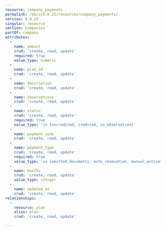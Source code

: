 ```yaml
---
resource: company_payments
permalink: /docs/0.0.23/resources/company_payments/
version: 0.0.23
singular: resource
section: Companies
partOf: company
attributes:
  -
    name: amount
    crud: 'create, read, update'
    required: true
    value_type: numeric
  -
    name: plan_id
    crud: 'create, read, update'
  -
    name: description
    crud: 'create, read, update'
  -
    name: observations
    crud: 'create, read, update'
  -
    name: status
    crud: 'create, read, update'
    required: true
    value_type: 'in [uncredited, credited, in_observation]'
  -
    name: payment_code
    crud: 'create, read, update'
  -
    name: payment_type
    crud: 'create, read, update'
    required: true
    value_type: 'in [emitted_documents, auto_renovation, manual_activation]'
  -
    name: months
    crud: 'create, read, update'
    value_type: integer
  -
    name: updated_at
    crud: 'create, read, update'
relationships:
  -
    resource: plan
    alias: plan
    crud: 'create, read, update'

---
```

